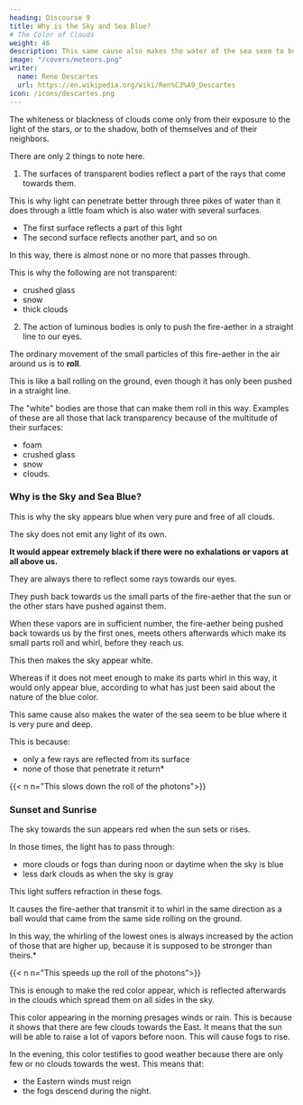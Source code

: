 ```yaml
---
heading: Discourse 9
title: Why is the Sky and Sea Blue?
# The Color of Clouds
weight: 46
description: This same cause also makes the water of the sea seem to be blue where it is very pure and deep
image: "/covers/meteors.png"
writer:
  name: Rene Descartes
  url: https://en.wikipedia.org/wiki/Ren%C3%A9_Descartes
icon: /icons/descartes.png
---
```


<!-- After what I have said about the nature of colors, I do not think I have much to add about those that are seen in the clouds.  -->


The whiteness or blackness of clouds come only from their exposure to the light of the stars, or to the shadow, both of themselves and of their neighbors. 

There are only 2 things to note here.

1. The surfaces of transparent bodies reflect a part of the rays that come towards them. 

This is why light can penetrate better through three pikes of water than it does through a little foam which is also water with several surfaces.
- The first surface reflects a part of this light
- The second surface reflects another part, and so on

In this way, there is almost none or no more that passes through. 

This is why the following are not transparent:
- crushed glass
- snow
- thick clouds


2. The action of luminous bodies is only to push the fire-aether in a straight line to our eyes.

The ordinary movement of the small particles of this fire-aether in the air around us is to **roll**. 

This is like a ball rolling on the ground, even though it has only been pushed in a straight line.

The "white" bodies are those that can make them roll in this way. Examples of these are all those that lack transparency because of the multitude of their surfaces:
- foam
- crushed glass
- snow
- clouds.


### Why is the Sky and Sea Blue?

This is why the sky appears blue when very pure and free of all clouds.

The sky does not emit any light of its own. 

**It would appear extremely black if there were no exhalations or vapors at all above us.**

They are always there to reflect some rays towards our eyes.

They push back towards us the small parts of the fire-aether that the sun or the other stars have pushed against them.

When these vapors are in sufficient number, the fire-aether being pushed back towards us by the first ones, meets others afterwards which make its small parts roll and whirl, before they reach us.

This then makes the sky appear white.

Whereas if it does not meet enough to make its parts whirl in this way, it would only appear blue, according to what has just been said about the nature of the blue color.


This same cause also makes the water of the sea seem to be blue where it is very pure and deep.

This is because:
- only a few rays are reflected from its surface
- none of those that penetrate it return*

{{< n n="This slows down the roll of the photons">}}



### Sunset and Sunrise

The sky towards the sun appears red when the sun sets or rises.

In those times, the light has to pass through:
- more clouds or fogs than during noon or daytime when the sky is blue
- less dark clouds as when the sky is gray 

<!-- : this happens when there are not so many clouds, or rather fogs, between it and us that its light cannot pass through them; but it does not pass through them so easily right against the earth as a little higher up; nor so easily a little higher up as much higher up:  -->

This light suffers refraction in these fogs. 

It causes the fire-aether that transmit it to whirl in the same direction as a ball would that came from the same side rolling on the ground. 

In this way, the whirling of the lowest ones is always increased by the action of those that are higher up, because it is supposed to be stronger than theirs.*

{{< n n="This speeds up the roll of the photons">}}

This is enough to make the red color appear, which is reflected afterwards in the clouds which spread them on all sides in the sky. 


This color appearing in the morning presages winds or rain. This is because it shows that there are few clouds towards the East. It means that the sun will be able to raise a lot of vapors before noon. This will cause fogs to rise.

In the evening, this color testifies to good weather because there are only few or no clouds towards the west. This means that:
- the Eastern winds must reign
- the fogs descend during the night.


<!-- I will not dwell on the other colors seen in the clouds. 

For I believe that the causes are all well enough understood in what I have said. But there  -->

